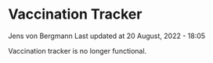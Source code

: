 Vaccination Tracker
================
Jens von Bergmann
Last updated at 20 August, 2022 - 18:05

Vaccination tracker is no longer functional.
